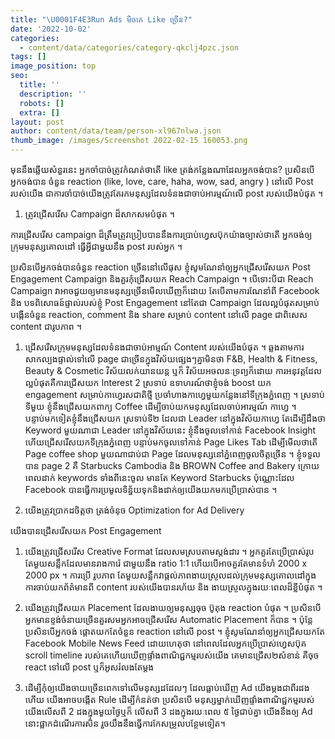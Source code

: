 ```yaml
---
title: "\U0001F4E3Run Ads មិចគេ Like ច្រើន?"
date: '2022-10-02'
categories:
  - content/data/categories/category-qkclj4pzc.json
tags: []
image_position: top
seo:
  title: ''
  description: ''
  robots: []
  extra: []
layout: post
author: content/data/team/person-xl967nlwa.json
thumb_image: /images/Screenshot 2022-02-15 160053.png
---
```

មុននឹងឆ្លើយសំនួរនេះ អ្នកចាំបាច់ត្រូវកំណត់ថាតើ like ត្រង់កន្លែងណាដែលអ្នកចង់បាន? ប្រសិនបើអ្នកចង់បាន ចំនួន reaction (like, love, care, haha, wow, sad, angry ) នៅលើ Post របស់យើង ជាការចាំបាច់យើងត្រូវតែរកមនុស្សដែលទំនងជាចាប់អារម្មណ៍លើ post របស់យើងបំផុត ។

1.  ត្រូវជ្រើសរើស Campaign ដ៏សាកសមបំផុត ។

ការជ្រើសរើស campaign ដ៏ត្រឹមត្រូវប្រៀបបាននឹងការប្រាប់ហ្វេសប៊ុកយ៉ាងច្បាស់ថាតើ អ្នកចង់ឲ្យ ក្រុមមនុស្សគោលដៅ ធ្វើអ្វីជាមួយនឹង post របស់អ្នក ។

ប្រសិនបើអ្នកចង់បានចំនួន reaction ច្រើននៅលើផុស ខ្ញុំសូមណែនាំឲ្យអ្នកជ្រើសរើសយក Post Engagement Campaign និងគួរកុំជ្រើសយក Reach Campaign ។ បើទោះបីជា Reach Campaign វាអាចជួយឲ្យមានមនុស្សច្រើនមើលឃើញក៏ដោយ តែបើតាមការណែនាំពី Facebook និង បទពិសោធន៍ផ្ទាល់របស់ខ្ញុំ Post Engagement នៅតែជា Campaign ដែលល្អបំផុតសម្រាប់បង្កើនចំនួន reaction, comment និង share សម្រាប់ content នៅលើ page ជាពិសេស content ជារូបភាព ។

1.  ជ្រើសរើសក្រុមមនុស្សដែលទំនងជាចាប់អាម្មណ៍ Content របស់យើងបំផុត ។ ឆ្លងតាមការសាកល្បងផ្ទាល់ទៅលើ page ជាច្រើនក្នុងវិស័យផ្សេងៗគ្នាមិនថា F\&B, Health & Fitness, Beauty & Cosmetic  វិស័យលក់យានយន្ដ ឬក៏ វិស័យអចលនៈទ្រព្យក៏ដោយ ការអនុវត្តដែលល្អបំផុតគឺការជ្រើសយក Interest 2 ស្រទាប់ ឧទាហរណ៍ថាខ្ញុំចង់ boost យក engagement សម្រាប់កាហ្វេរសជាតិថ្មី ប្រចាំហាងកាហ្វេមួយកន្លែងនៅទីក្រុងភ្នំពេញ ។ ស្រទាប់ទីមួយ ខ្ញុំនឹងជ្រើសយកពាក្យ Coffee ដើម្បីចាប់យកមនុស្សដែលចាប់អារម្មណ៍ កាហ្វេ ។ បន្ទាប់មកទៀតខ្ញុំនឹងជ្រើសយក ស្រទាប់ទី២ ដែលជា Leader នៅក្នុងវិស័យកាហ្វេ តែដើម្បីដឹងថា Keyword មួយណាជា Leader នៅក្នុងវិស័យនេះ ខ្ញុំនឹងចូលទៅកាន់ Facebook Insight ហើយជ្រើសរើសយកទីក្រុងភ្នំពេញ បន្ទាប់មកចូលទៅកាន់ Page Likes Tab ដើម្បីមើលថាតើ Page coffee shop មួយណាជាប់ជា Page ដែលមនុស្សនៅភ្នំពេញចូលចិត្តច្រើន ។ ខ្ញុំទទួលបាន page 2 គឺ Starbucks Cambodia និង BROWN Coffee and Bakery ក្រោយពេលដាក់ keywords ទាំងពីនេះចូល មានតែ Keyword Starbucks ប៉ុណ្ណោះដែល Facebook បានធ្វើការប្រមូលទិន្ន័យទុកនិងដាក់ឲ្យយើងយកមកប្រើប្រាស់បាន ។

2.  យើងត្រូវប្រាកដចិត្តថា ត្រង់ចំនុច Optimization for Ad Delivery

យើងបានជ្រើសរើសយក Post Engagement

1.  យើងត្រូវជ្រើសរើស Creative Format ដែលសមស្របតាមស្ដង់ដារ ។ អ្នកគួរតែប្រើប្រាស់រូបតែមួយសន្លឹកដែលមានរាងការ៉េ ជាមួយនឹង ratio 1:1 ហើយបើអាចគួរតែមានទំហំ 2000 x  2000 px ។ ការប្រើ រូបភាព តែមួយសន្លឹកវាផ្ដល់ភាពងាយស្រួលដល់ក្រុមមនុស្សគោលដៅក្នុងការចាប់យកព័ត៌មានពី content របស់យើងបានរហ័យ និង ងាយស្រួលក្នុងរយៈពេលដ៏ខ្លីបំផុត ។

2.  យើងត្រូវជ្រើសយក Placement ដែលងាយឲ្យមនុស្សចុច ប៊ូតុង reaction បំផុត ។ ប្រសិនបើអ្នកមានខ្ទង់ចំនាយច្រើនគួរសមអ្នកអាចជ្រើសរើស Automatic Placement ក៏បាន ។ ប៉ុន្ដែប្រសិនបើអ្នកចង់ ផ្ដោតយកតែចំនួន reaction នៅលើ post ។ ខ្ញុំសូមណែនាំឲ្យអ្នកជ្រើសយកតែ Facebook Mobile News Feed ដោយហេតុថា នៅពេលដែលអ្នកប្រើប្រាស់ហ្វេសប៊ុគ scroll timeline របស់គេហើយឃើញផ្ទាំងពាណិជ្ជកម្មរបស់យើង គេមានជ្រើស២សំខាន់ គឺចុច react ទៅលើ post ឬក៏អូសរំលងតែម្ដង

3.  ដើម្បីកុំឲ្យយើងចាយច្រើនពេកទៅលើមនុស្សដដែលៗ ដែលធ្លាប់ឃើញ Ad យើងម្ដងជាពីរដងហើយ យើងអាចបង្កើត Rule ដើម្បីកំនត់ថា ប្រសិនបើ មនុស្សម្នាក់ឃើញផ្ទាំងពាណិជ្ជកម្មរបស់យើងលើសពី 2 ដងក្នុងមួយថ្ងៃឬក៏ លើសពី 3 ដងក្នុងរយៈពេល ៥ ថ្ងៃជាប់គ្នា យើងនឹងឲ្យ Ad នោះផ្អាកដំណើរការសិន រួចយឹងនឹងធ្វើការកែសម្រួលបន្ថែមទៀត។



